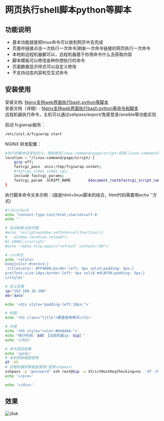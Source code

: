 
# 网页执行shell脚本python等脚本

## 功能说明
- 基本功能就是把linux命令可以放到网页中去完成
- 页面中链接点击一次执行一次命令|刷新一次命令链接的网页执行一次命令
- 本地和远程机器都可以，远程机器基于你用命令什么去获取内容
- 脚本模板可以修改各种你想执行的命令
- 页面数据显示样式可以自定义修改
- 不支持动态内容和交互式命令

## 安装使用
安装文档: [Nginx支持web界面执行bash.python等脚本](https://me.jinchuang.org/archives/114.html)  
安装文档（详细）: [Nginx支持web界面执行bash.python等命令和脚本](https://www.cnblogs.com/jinchuang/p/14200587.html)  
远程机器执行命令，主机可以通过sshpass/export/免密登录/ansible等功能实现


启动 fcgiwrap服务：
```bash
/etc/init.d/fcgiwrap start
```

NGINX 转发配置：
```bash
#执行的脚本目录自定义，例如放在linux-command/page/script/目录(linux-command为网站根目录下程序目录)
location ~ ^/linux-command/page/script/ {
	gzip off;
	fastcgi_pass  unix:/tmp/fcgiwrap.socket;
	#fastcgi_index index.cgi;
	include fastcgi_params;
	fastcgi_param  SCRIPT_NAME        $document_root$fastcgi_script_name;
}

```
执行脚本命令文本示例：(就是html+linux脚本的结合，html代码需要用echo ''方式)
```bash
#!/bin/bash
echo 'Content-Type:text/html;charset=utf-8'
echo ''

# 自动刷新当前页面
#echo '<script>window.setInterval(function(){
#	window.location.reload();
#},1000);</script>'
#echo '<meta http-equiv="refresh" content="60">'

# css样式
echo '<style>
body{color:#cecece;}
.title{color: #FF9800;border-left: 4px solid;padding: 4px;}
pre{font-size:14px;border-left: 4px solid #4CAF50;padding: 5px;}
</style>'

# 定义变量
ip="192.168.16.188"
dd=`date`

echo '<div style="padding-left:10px;">'

# 标题
echo '<h1 class="title">硬盘使用情况</h1>'

# 内容
echo '<h5 style="color:#848484;">'
echo "统计时间: $dd 【当前机器ip: $ip】"
echo '</h5>'

# 命令返回结果
echo '<pre>'
# 本机获取磁盘使用
df -hT
# 远程机器获取磁盘使用(使用sshpass)
sshpass -p "password" ssh root@$ip -o StrictHostKeyChecking=no  'df -hT'
echo '</pre>'

echo '</div>'
```
## 效果
![disk](https://me.jinchuang.org/usr/uploads/2020/12/59793653.png)
